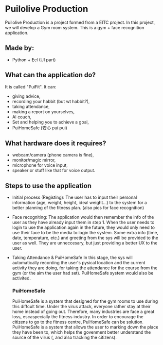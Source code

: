 # Puilolive Production
Puilolive Production is a project formed from a EITC project. In this project, we will develop a Gym room system. This is a gym + face recognition application.
## Made by:
- Python + Eel (UI part)
## What can the application do?
It is called "PuiFit".
It can:
- giving advice, 
- recording your habbit (but wt habbit?), 
- taking attendance, 
- making a report on yourselves, 
- AI couch, 
- Set and helping you to achieve a goal, 
- PuiHomeSafe (安心 pui pui)
## What hardware does it requires?
- webcam/camera (phone camera is fine), 
- monitor/magic mirror, 
- microphone for voice input, 
- speaker or stuff like that for voice output.
## Steps to use the application
- Initial process (Registing):
	The user has to input their personal information (age, weight, height, ideal weight...) to the system for a better planning of the fitness plan. (also pics for face recognition)

- Face recogniting:
	The application would then remember the info of the user as they have already input them in step 1.
When the user needs to login to use the application again in the future, they would only need to use their face to be the media to login the system.
Some extra info (time, date, temperature, etc.) and greeting from the sys will be provided to the user as well. They are unneccesary, but just providing a better UX to the user.

- Taking Attendance & PuiHomeSafe 
	In this stage, the sys will automatically recording the user's pysical location and the current activity they are doing, for taking the attendance for the course from the gym (or the aim the user had set). PuiHomeSafe system would also be activited.
	### PuiHomeSafe 
	PuiHomeSafe is a system that designed for the gym rooms to use during this diffcult time. 
	Under the virus attack, everyone rather stay at their home instead of going out. Therefore, many industries are face a great loss, escaspecially the fitness industry.
	In order to encourage the citizens to go to the fitness centre, PuiHomeSafe can be solution. PuiHomeSafe is a system that allows the user to marking down the place they have been to, which helps the govenment better understand the source of the virus (, and also tracking the citizens).

